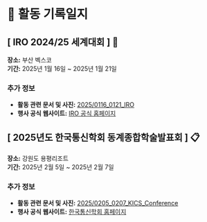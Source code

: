 # 📜 활동 기록일지

## [ IRO 2024/25 세계대회 ] 🤖

**장소:** 부산 벡스코  
**기간:** 2025년 1월 16일 ~ 2025년 1월 21일

### 추가 정보

- **활동 관련 문서 및 사진:** [2025/0116_0121_IRO](https://github.com/beomdo-park/Portfolio/tree/main/2025/0116_0121_IRO)
- **행사 공식 웹사이트:** [IRO 공식 홈페이지](https://iroc.kr/)

## [ 2025년도 한국통신학회 동계종합학술발표회 ] 📋

**장소:** 강원도 용평리조트  
**기간:** 2025년 2월 5일 ~ 2025년 2월 7일

### 추가 정보

- **활동 관련 문서 및 사진:** [2025/0205_0207_KICS_Conference](https://github.com/beomdo-park/Portfolio/tree/main/0205_0207_KICS_Conference)
- **행사 공식 웹사이트:** [한국통신학회 홈페이지](https://conf.kics.or.kr/)
